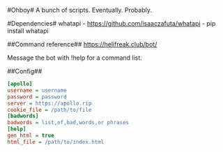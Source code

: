 #Ohboy#
A bunch of scripts. Eventually. Probably.

#Dependencies#
whatapi - https://github.com/isaaczafuta/whatapi - pip install whatapi

##Command reference##
https://helifreak.club/bot/

Message the bot with !help for a command list.

##Config##
```ini
[apollo]
username = username
password = password
server = https://apollo.rip
cookie_file = /path/to/file
[badwords]
badwords = list,of,bad,words,or phrases
[help]
gen_html = true
html_file = /path/to/index.html
```
